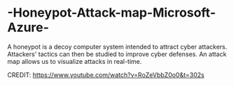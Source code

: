 # -Honeypot-Attack-map-Microsoft-Azure-
A honeypot is a decoy computer system intended to attract cyber attackers. Attackers' tactics can then be studied to improve cyber defenses. An attack map allows us to visualize attacks in real-time.

CREDIT: https://www.youtube.com/watch?v=RoZeVbbZ0o0&t=302s 
